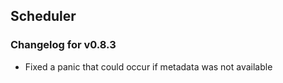 ## Scheduler

### Changelog for v0.8.3

* Fixed a panic that could occur if metadata was not available
